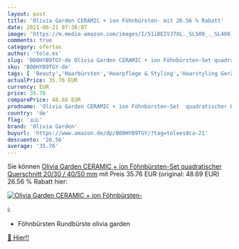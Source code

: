 ```yaml
---
layout: post
title: 'Olivia Garden CERAMIC + ion Föhnbürsten- mit 26.56 % Rabatt'
date: 2021-06-21 07:36:07
image: 'https://m.media-amazon.com/images/I/51iBEIVJ7XL._SL500_._SL400_.jpg'
comments: true
category: ofertas
author: 'tole.es'
slug: 'B00HYB9TGY-de Olivia Garden CERAMIC + ion Föhnbürsten-Set quadratischer...'
sku: 'B00HYB9TGY-de'
tags: [ 'Beauty','Haarbürsten','Haarpflege & Styling','Haarstyling Geräte & Styling Zubehör','olivia garden', ]
actualPrice: 35.76 EUR
currency: EUR
price: 35.76
comparePrice: 48.69 EUR
prodname: 'Olivia Garden CERAMIC + ion Föhnbürsten-Set  quadratischer Querschnitt  20/30 / 40/50 mm'
country: 'de'
flag: '🇩🇪'
brand: 'Olivia Garden'
buyurl: 'https://www.amazon.de/dp/B00HYB9TGY/?tag=tolees0ca-21'
descuento: '26.56'
average: '35.76'
---
```


Sie können [Olivia Garden CERAMIC + ion Föhnbürsten-Set  quadratischer Querschnitt  20/30 / 40/50 mm](https://www.amazon.de/dp/B00HYB9TGY/?tag=tolees0ca-21) mit Preis 35.76 EUR (original: 48.69 EUR) 26.56 % Rabatt hier:

[![Olivia Garden CERAMIC + ion Föhnbürsten-](https://m.media-amazon.com/images/I/51iBEIVJ7XL._SL500_._SL400_.jpg)](https://www.amazon.de/dp/B00HYB9TGY/?tag=tolees0ca-21)

ℹ️:

- Föhnbürsten Rundbürste olivia garden

[🛒 Hier!!](https://www.amazon.de/dp/B00HYB9TGY/?tag=tolees0ca-21)
